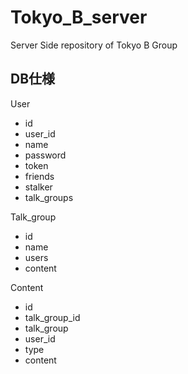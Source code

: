 # Tokyo_B_server
Server Side repository of Tokyo B Group


## DB仕様

User
- id
- user_id
- name
- password
- token
- friends
- stalker
- talk_groups

Talk_group
- id
- name
- users
- content

Content
- id
- talk_group_id
- talk_group
- user_id
- type
- content

